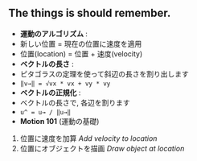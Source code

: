 ## The things is should remember.

- __運動のアルゴリズム__ :
 - 新しい位置 = 現在の位置に速度を適用
 - 位置(location) = 位置 + 速度(velocity)
- __ベクトルの長さ__ :
 - ピタゴラスの定理を使って斜辺の長さを割り出します
 - `‖v→‖ = √vx * vx + vy * vy`
- __ベクトルの正規化__ :
 - ベクトルの長さで, 各辺を割ります
 - `u^ = u→ / ‖u→‖`
- __Motion 101__ (運動の基礎)
 1. 位置に速度を加算 _Add velocity to location_
 1. 位置にオブジェクトを描画 _Draw object at location_
